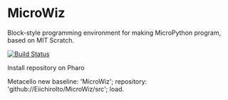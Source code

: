 # MicroWiz
 Block-style programming environment for making MicroPython program, based on MIT Scratch.

[![Build Status](https://travis-ci.com/EiichiroIto/MicroWiz.svg?branch=master)](https://travis-ci.com/EiichiroIto/MicroWiz)

Install repository on Pharo

Metacello new
    baseline: 'MicroWiz';
    repository: 'github://EiichiroIto/MicroWiz/src';
    load.

